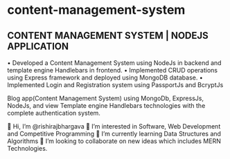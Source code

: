 # content-management-system

## CONTENT MANAGEMENT SYSTEM | NODEJS APPLICATION
• Developed a Content Management System using NodeJs in backend and template engine Handlebars in frontend.
• Implemented CRUD operations using Express framework and deployed using MongoDB database.
• Implemented Login and Registration system using PassportJs and BcryptJs

Blog app(Content Management System) using MongoDb, ExpressJs, NodeJs, and view Template engine Handlebars technologies with the complete authentication system.

👋 Hi, I’m @rishirajbhargava
👀 I’m interested in Software, Web Development and Competitive Programming
🌱 I’m currently learning Data Structures and Algorithms
💞️ I’m looking to collaborate on new ideas which includes MERN Technologies.

